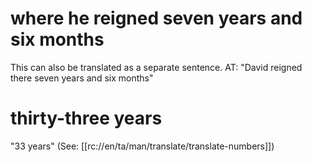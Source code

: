 # where he reigned seven years and six months

This can also be translated as a separate sentence. AT: "David reigned there seven years and six months"

# thirty-three years

"33 years" (See: [[rc://en/ta/man/translate/translate-numbers]])

